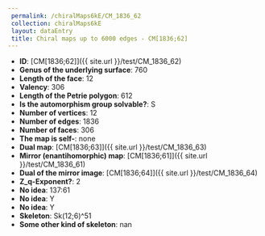 ```yaml
--- 
 permalink: /chiralMaps6kE/CM_1836_62 
 collection: chiralMaps6kE
 layout: dataEntry
 title: Chiral maps up to 6000 edges - CM[1836;62]
---
```


- **ID**: [CM[1836;62]]({{ site.url }}/test/CM_1836_62)
- **Genus of the underlying surface**: 760
- **Length of the face**: 12
- **Valency**: 306
- **Length of the Petrie polygon**: 612
- **Is the automorphism group solvable?**: S
- **Number of vertices**: 12
- **Number of edges**: 1836
- **Number of faces**: 306
- **The map is self-**: none
- **Dual map**: [CM[1836;63]]({{ site.url }}/test/CM_1836_63)
- **Mirror (enantihomorphic) map**: [CM[1836;61]]({{ site.url }}/test/CM_1836_61)
- **Dual of the mirror image**: [CM[1836;64]]({{ site.url }}/test/CM_1836_64)
- **Z_q-Exponent?**: 2
- **No idea**:  137:61
- **No idea**: Y
- **No idea**: Y
- **Skeleton**: Sk(12;6)^51
- **Some other kind of skeleton**: nan
